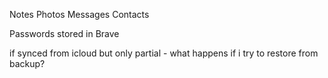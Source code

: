 
Notes
Photos
Messages
Contacts

Passwords stored in Brave

if synced from icloud but only partial - what happens if i try to restore from backup?

